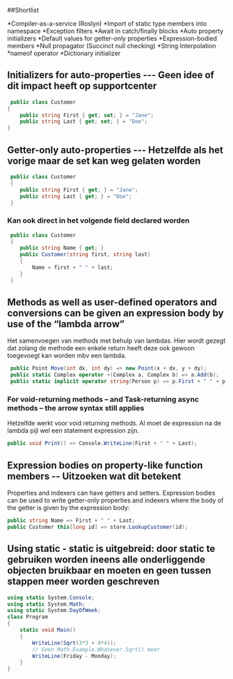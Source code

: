 ##Shortlist

*Compiler-as-a-service (Roslyn)
*Import of static type members into namespace
*Exception filters
*Await in catch/finally blocks
*Auto property initializers
*Default values for getter-only properties
*Expression-bodied members
*Null propagator (Succinct null checking)
*String Interpolation
*nameof operator
*Dictionary initializer




## Initializers for auto-properties  --- Geen idee of dit impact heeft op supportcenter

```C#
 public class Customer
{
    public string First { get; set; } = "Jane";
    public string Last { get; set; } = "Doe";
}
```

## Getter-only auto-properties --- Hetzelfde als het vorige maar de set kan weg gelaten worden
```C#
 public class Customer
 {
    public string First { get; } = "Jane";
    public string Last { get; } = "Doe";
 }
 ```

### Kan ook direct in het volgende field declared worden
```C#
 public class Customer
 {
    public string Name { get; }
    public Customer(string first, string last)
    {
        Name = first + " " + last;
    }
 }
```

## Methods as well as user-defined operators and conversions can be given an expression body by use of the “lambda arrow”
Het samenvoegen van methods met behulp van lambdas. Hier wordt gezegt dat zolang de methode een enkele return heeft deze ook gewoon toegevoegt kan worden mbv een lambda. 
```C#
 public Point Move(int dx, int dy) => new Point(x + dx, y + dy); 
 public static Complex operator +(Complex a, Complex b) => a.Add(b);
 public static implicit operator string(Person p) => p.First + " " + p.Last;
```

### For void-returning methods – and Task-returning async methods – the arrow syntax still applies
Hetzelfde werkt voor void returning methods. Al moet de expression na de lambda pijl wel een statement expression zijn.
```C#
public void Print() => Console.WriteLine(First + " " + Last);
```

## Expression bodies on property-like function members -- Uitzoeken wat dit betekent
Properties and indexers can have getters and setters. Expression bodies can be used to write getter-only properties and indexers where the body of the getter is given by the expression body:
```C#
public string Name => First + " " + Last;
public Customer this[long id] => store.LookupCustomer(id); 
```

## Using static - static is uitgebreid: door static te gebruiken worden ineens alle onderliggende objecten bruikbaar en moeten en geen tussen stappen meer worden geschreven
```C#
using static System.Console;
using static System.Math;
using static System.DayOfWeek;
class Program
{
    static void Main()
    {
        WriteLine(Sqrt(3*3 + 4*4)); 
        // Geen Math.Example.Whatever.Sqrt() meer
        WriteLine(Friday - Monday); 
    }
}
```
